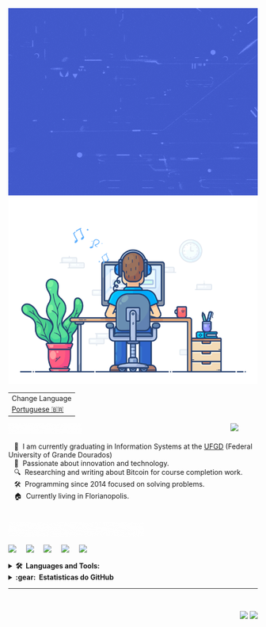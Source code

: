 <div align="center">
   <img src="https://github.com/leokazuyukinagatani/leokazuyukinagatani/blob/main/images/hello-coders.gif" href="https://github.com/leokazuyukinagatani" alt="Hello Coders" width="550"/>
   <br> 
   <img src="https://github.com/leokazuyukinagatani/leokazuyukinagatani/blob/main/images/dev-working_rounded.gif" href="https://github.com/leokazuyukinagatani" alt="Coding" width="550"/>
   <br> 
</div>

<table align="right">
   <tr><td>Change Language</td></tr>
   <tr><td><a href="README_pt.md">Portuguese 🇧🇷 </a></td></tr>
</table>

#
<img src="https://media.giphy.com/media/VgCDAzcKvsR6OM0uWg/giphy.gif" width="55" align="right">
<img src="https://github.com/leokazuyukinagatani/leokazuyukinagatani/blob/main/images/about-me.gif" width="150">

&nbsp;&nbsp;&nbsp;🚀 &nbsp;I am currently graduating in Information Systems at the [UFGD](https://portal.ufgd.edu.br/cursos/sistemas_informacao/index) (Federal University of Grande Dourados) \
&nbsp;&nbsp;&nbsp;🌱 &nbsp;Passionate about innovation and technology.\
&nbsp;&nbsp;&nbsp;🔍 &nbsp;Researching and writing about Bitcoin for course completion work.\
&nbsp;&nbsp;&nbsp;🛠 &nbsp;Programming since 2014 focused on solving problems.\
&nbsp;&nbsp;&nbsp;🏠 &nbsp;Currently living in Florianopolis.

#
<img src="https://github.com/leokazuyukinagatani/leokazuyukinagatani/blob/main/images/connect-with-me.gif" width="275">


<p align="left">
    <a href="mailto:leokazuyukinagatani@gmail.com?subject=Olá%20Kazuyuki%20Nagatani"><img src="https://img.shields.io/badge/gmail-%23D14836.svg?&style=for-the-badge&logo=gmail&logoColor=white" /></a>&nbsp;&nbsp;&nbsp;&nbsp;
    <a href="https://www.facebook.com/leokazuyuki.nagatani"><img src="https://img.shields.io/badge/facebook-%233B5998.svg?&style=for-the-badge&logo=facebook&logoColor=white" /></a>&nbsp;&nbsp;&nbsp;&nbsp;
    <a href="https://www.linkedin.com/in/leo-kazuyuki-nagatani-637780165"><img src="https://img.shields.io/badge/linkedin-%230077B5.svg?&style=for-the-badge&logo=linkedin&logoColor=white" /></a>&nbsp;&nbsp;&nbsp;&nbsp;
    <a href="https://www.freecodecamp.org/leokazuyukinagatani"><img src="https://img.shields.io/badge/free%20code%20camp-27273D?style=for-the-badge&logo=freecodecamp&logoColor=white" /></a>&nbsp;&nbsp;&nbsp;&nbsp;
    <a href="https://app.rocketseat.com.br/me/leo-kazuyuki-nagatani-1567323289"><img src="https://img.shields.io/badge/rocketseat-8257e5?style=for-the-badge&logoColor=white" /></a>
</p>

<details>
  <summary><b>🛠️ &nbsp;Languages and Tools: </b></summary>
  <br/>
<p align="left">
  <img src="https://www.vectorlogo.zone/logos/w3_html5/w3_html5-icon.svg" alt="html" height="50"/>
  <img src="https://www.vectorlogo.zone/logos/w3_css/w3_css-icon.svg" alt="css" height="50"/>
  <img src="https://www.vectorlogo.zone/logos/javascript/javascript-icon.svg" alt="javascript" height="50"/>
  <img src="https://www.vectorlogo.zone/logos/mysql/mysql-icon.svg" alt="mysql" height="50"/>
  <img src="https://www.vectorlogo.zone/logos/firebase/firebase-icon.svg" alt="firebase" height="50"/>
  <img src="https://www.vectorlogo.zone/logos/reactjs/reactjs-icon.svg" alt="reactjs" height="50"/>
  <img src="https://www.vectorlogo.zone/logos/getbootstrap/getbootstrap-icon.svg" alt="bootstrap" height="50"/>
  <img src="https://www.vectorlogo.zone/logos/typescriptlang/typescriptlang-icon.svg" alt="typescript" height="50"/>
  <img src="https://www.vectorlogo.zone/logos/vuejs/vuejs-icon.svg" alt="vuejs" height="50"/>
  <img src="https://www.vectorlogo.zone/logos/meteor/meteor-icon.svg" alt="meteor" height="50"/>
  <img src="https://www.vectorlogo.zone/logos/expoio/expoio-icon.svg" alt="expo" height="50"/>
  <img src="https://www.vectorlogo.zone/logos/java/java-icon.svg" alt="java" height="50"/>
  <img src="https://www.vectorlogo.zone/logos/python/python-icon.svg" alt="python" height="50"/>
  <img src="https://www.vectorlogo.zone/logos/nodejs/nodejs-icon.svg" alt="nodejs" height="50"/>
  <img src="https://www.vectorlogo.zone/logos/sass-lang/sass-lang-icon.svg" alt="sass" height="50"/>
  <img src="https://www.vectorlogo.zone/logos/figma/figma-icon.svg" alt="figma" height="50"/>
  <img src="https://www.vectorlogo.zone/logos/git-scm/git-scm-icon.svg" alt="git" height="50"/>
  <img src="https://www.vectorlogo.zone/logos/mongodb/mongodb-icon.svg" alt="mongodb" height="50"/>

</details>



<details>
  <summary><b>:gear: &nbsp;Estatisticas do GitHub</b></summary>
  <br/>
    <p align="center">
        <img height="137px" src="https://github-readme-streak-stats.herokuapp.com/?user=leokazuyukinagatani&theme=algolia&show_icons=true" />
    </p>
    <p align="center">
        <img height="137px" src="https://github-readme-stats.vercel.app/api?username=leokazuyukinagatani&theme=algolia&show_icons=true"/>
       <img height="137px" src="https://github-readme-stats.vercel.app/api/top-langs/?username=leokazuyukinagatani&theme=algolia&show_icons=true" />
    </p>
</details>

<hr/>
<br/>

<p align="right">
   <img src="https://komarev.com/ghpvc/?username=leokazuyukinagatani&style=plastic&label=Views"/>
   <img src="https://badges.pufler.dev/visits/leokazuyukinagatani/leokazuyukinagatani?color=green&logo=github"/>
</p>


